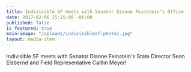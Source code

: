 ```yaml
---
title: Indivisible SF meets with Senator Dianne Feinstein's Office
date: 2017-02-06 15:25:00 -06:00
published: false
is featured: true
main-image: "/uploads/indivisiblesf-photo1.jpg"
layout: media-item
---
```


Indivisible SF meets with Senator Dianne Feinstein's State Director Sean Elsbernd and Field Representative Caitlin Meyer!
